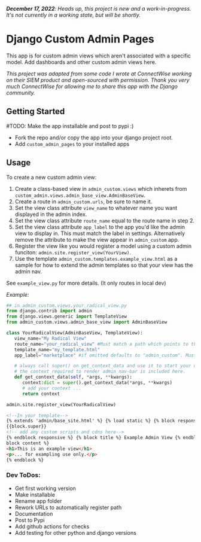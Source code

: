_**December 17, 2022**: Heads up, this project is new and a work-in-progress. It's not
currently in a working state, but will be shortly._

# Django Custom Admin Pages

This app is for custom admin views which aren't associated with a specific model. Add
dashboards and other custom admin views here.

_This project was adapted from some code I wrote at ConnectWise working on their SIEM
product and open-sourced with permission. Thank you very much ConnectWise for allowing
me to share this app with the Django community._

## Getting Started

#TODO: Make the app installable and post to pypi :)

- Fork the repo and/or copy the app into your django project root.
- Add `custom_admin_pages` to your installed apps

## Usage

To create a new custom admin view:

1. Create a class-based view in `admin_custom.views` which inherets from `custom_admin.views.admin_base_view.AdminBaseView`.
2. Create a route in `admin_custom.urls`, be sure to name it.
3. Set the view class attribute `view_name` to whatever name you want displayed in the admin index.
4. Set the view class attribute `route_name` equal to the route name in step 2.
5. Set the view class attribute `app_label` to the app you'd like the admin view to display in. This must match the label in settings. Alternatively remove the attribute to make the view appear in `admin_custom` app.
6. Register the view like you would register a model using a custom admin funciton: `admin.site.register_view(YourView)`.
7. Use the template `admin_custom.templates.example_view.html` as a sample for how to extend the admin templates so that your view has the admin nav.

See `example_view.py` for more details. (It only routes in local dev)

_Example:_

```python
## in admin_custom.views.your_radical_view.py
from django.contrib import admin
from django.views.generic import TemplateView
from admin_custom.views.admin_base_view import AdminBaseView

class YourRadicalView(AdminBaseView, TemplateView):
   view_name="My Radical View"
   route_name="your_radical_view" #Must match a path which points to this view in your URLConf
   template_name="my_template.html"
   app_label="marketplace" #if omitted defaults to "admin_custom". Must match app in settings

   # always call super() on get_context_data and use it to start your context dict.
   # the context required to render admin nav-bar is included here.
   def get_context_data(self, *args, **kwargs):
      context:dict = super().get_context_data(*args, **kwargs)
      # add your context ...
      return context

admin.site.register_view(YourRadicalView)
```

```html
<!--In your template-->
{% extends 'admin/base_site.html' %} {% load static %} {% block responsive %}
{{block.super}}
<!-- add any custom scripts and cdns here-->
{% endblock responsive %} {% block title %} Example Admin View {% endblock %} {%
block content %}
<h1>This is an example view</h1>
<p>... for exampling use only.</p>
{% endblock %}
```

### Dev ToDos:

- Get first working version
- Make installable
- Rename app folder
- Rework URLs to automatically register path
- Documentation
- Post to Pypi
- Add github actions for checks
- Add testing for other python and django versions
